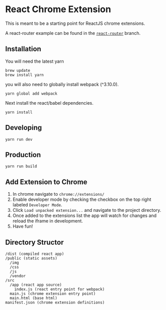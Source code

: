 # React Chrome Extension
This is meant to be a starting point for ReactJS chrome extensions.

A react-router example can be found in the [`react-router`](https://github.com/sheaivey/react-chrome-extension/tree/react-router) branch.

## Installation
You will need the latest yarn

```
brew update
brew install yarn
```

you will also need to globally install webpack (^3.10.0).
```
yarn global add webpack
```

Next install the react/babel dependencies.

```
yarn install
```

## Developing
```
yarn run dev
```

## Production
```
yarn run build
```

## Add Extension to Chrome
1. In chrome navigate to `chrome://extensions/`
2. Enable developer mode by checking the checkbox on the top right labeled `Developer Mode`.
3. Click `Load unpacked extension...` and navigate to the project directory.
4. Once added to the extensions list the app will watch for changes and reload the iframe in development.
5. Have fun!

## Directory Structor
```
/dist (compiled react app)
/public (static assets)
  /img
  /css
  /js
  /vendor
/src
  /app (react app source)
    index.js (react entry point for webpack)
  main.js (chrome extension entry point)
  main.html (base html)
manifest.json (chrome extension definitions)
```
